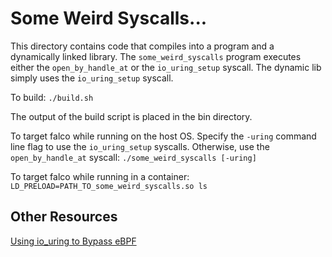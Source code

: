 # Some Weird Syscalls...
This directory contains code that compiles into a program and a dynamically linked library.
The `some_weird_syscalls` program executes either the `open_by_handle_at` or the `io_uring_setup`
syscall. The dynamic lib simply uses the `io_uring_setup` syscall.

To build: `./build.sh`

The output of the build script is placed in the bin directory.

To target falco while running on the host OS. Specify the `-uring` command
line flag to use the `io_uring_setup` syscalls. Otherwise, use the `open_by_handle_at` syscall: `./some_weird_syscalls [-uring]`

To target falco while running in a container: `LD_PRELOAD=PATH_TO_some_weird_syscalls.so ls`

## Other Resources
[Using io_uring to Bypass eBPF](https://www.form3.tech/blog/engineering/bypassing-ebpf-tools)
